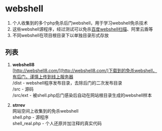 # webshell
1. 个人收集到的多个php免杀后门webshell，用于学习webshell免杀技术  
2. 这些webshell源程序，经过测试可以免杀[百度webshell扫描](https://scanner.baidu.com/#/pages/intro)、阿里云盾等
3. 不同webshell在项目根目录下以单独目录形式存放

## 列表 ##
1. **webshell8**  
[http://webshell8.com/](http://webshell8.com/)下载到的免杀webshell，有后门，谨慎上传到线上服务器  
/dist   -    webshell程序发布目录，去除后门的二次发布目录  
/src    -    源码  
/src/ext  -  被shell.php后门感染后自动在网站根目录生成的webshell样本


2. **strrev**  
网站空间上收集到的免杀webshell  
shell.php  -  源程序  
shell_real.php  -  个人还原并加注释的真实代码  






